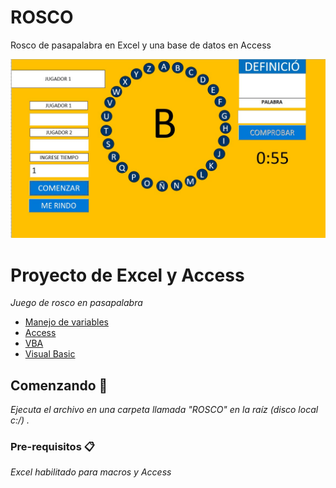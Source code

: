 # ROSCO

Rosco de pasapalabra en Excel y una base de datos en Access

![Alt text](https://raw.githubusercontent.com/jeanValverde/rosco/master/IMG_ROSO.jpeg?raw=true "Rosco de Jugador 1")

# Proyecto de Excel y Access 

_Juego de rosco en pasapalabra_

* [Manejo de variables](#)
* [Access](#)
* [VBA](#)
* [Visual Basic](#) 

## Comenzando 🚀

_Ejecuta el archivo en una carpeta llamada "ROSCO" en la raíz (disco local c:/) ._

### Pre-requisitos 📋

_Excel habilitado para macros y Access_
